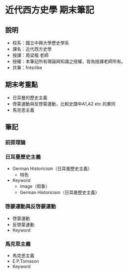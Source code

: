 # 近代西方史學 期末筆記
## 說明
* 校系：國立中興大學歷史學系
* 課名：近代西方史學
* 授課：周梁楷 老師
* 授權：本筆記所有理論與知識之授權，皆為授課老師所有。
* 共筆：fntsrlike

## 期末考重點
* 日耳曼的歷史主義
* 啓蒙運動與反啓蒙運動，比較史譜中A1,A2 etc 的異同
* 馬克思主義

## 筆記
### 前提理論

### 日耳曼歷史主義
* German Historicism（日耳曼歷史主義）
    * 特色
* Keyword
    * image（假象）
    * German Historicism（日耳曼歷史主義）
    
### 啓蒙運動與反啓蒙運動
* 啓蒙運動
* 反啓蒙運動
* Keyword

### 馬克思主義
* 馬克思主義
* E.P.Tomason
* Keyword




